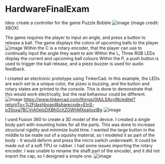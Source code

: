 # HardwareFinalExam

Idea: create a controller for the game Puzzle Bobble
![image](https://github.com/user-attachments/assets/e3b9d1cc-d5ed-4e1f-b7f3-95d4f6627893)
(image credit: XBOX)

The game requires the player to input an angle, and press a button to release a ball. The game displays the colors of upcoming balls to the player.
![image](https://github.com/user-attachments/assets/8d05beb4-871d-43c4-b640-bf8eeb892bc9)
Within the C is a rotary encoder, that the player can use to continually input the angle they want to aim
Within the L, Three RGB LEDs display the current and upcoming ball colours
Within the P, a push button is used to trigger the ball release, and a piezo buzzer is used for audio feedback.

I created an electronic prototype using TinkerCad. In this example, the LEDs are each set to a unique color, the pizeo is buzzing, and the button and rotary states are printed to the console. This is done to demonstrate that this would work electrically, but the real behaviour could be different.
![image](https://github.com/user-attachments/assets/18b8d9db-7dd7-40d1-839b-b3d83ce749f4)
https://www.tinkercad.com/things/0lAiLSAcy9b/editel?returnTo=%2Fdashboard&sharecode=EInS-p35oxa7BCVrA0eloDXBhGchZGWhMXeaIjozjBg
![image](https://github.com/user-attachments/assets/b4ced56e-dc0c-49f1-894e-8af54c81fba1)


I used Fusion 360 to create a 3D model of the device. I created a single body part with mounting holes for all the parts. This was done to increase structural rigidity and minimize build time. 
I wanted the large button in the middle to be made out of a squishy material, so I modeled it as part of the body - It would deform and press the micro switch underneath. It could be made out of a soft TPU or rubber.
I had some issues importing the rotary encoder. I was unable to rename the shaft part of the encoder, and it did not import the cap, so I designed a simple one.
![image](https://github.com/user-attachments/assets/ad7d5507-8134-499f-8b82-899fb243623f)

